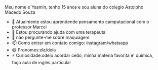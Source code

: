 Meu nome e´Yasmin, tenho 15 anos e sou aluna do colegio Astolpho Macedo Souza
- 🌱 Atualmente estou aprendendo pensamento camputacional com o professor Marcel
- 🤔 Estou procurando ajuda com uma terapeuta
- 💬 não pergunte-me sobre maquiagem
- 📫 Como entrar em contato comigo: instagram/whatsapp
- 😄 Pronomes:ela/dela
- ⚡ Curiosidade:odeio acordar cedo, minha materia favorita e' quimica, faço aula de ingles particular 
